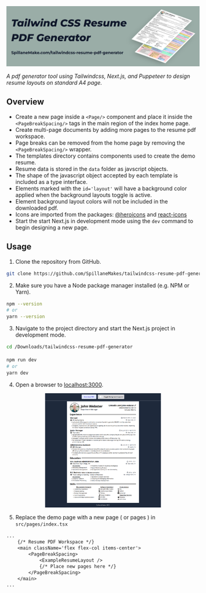 ![Tailwind CSS Resume PDF Generator Banner](public/tailwindcss-resume-pdf-generator-banner.png)

*A pdf generator tool using Tailwindcss, Next.js, and Puppeteer to design resume layouts on standard A4 page.*

## Overview
- Create a new page inside a `<Page/>` component and place it inside the `<PageBreakSpacing/>` tags in the main region of the index home page.
- Create multi-page documents by adding more pages to the resume pdf workspace.
- Page breaks can be removed from the home page by removing the `<PageBreakSpacing/>` wrapper.
- The templates directory contains components used to create the demo resume.
- Resume data is stored in the `data` folder as javscript objects.
- The shape of the javascript object accepted by each template is included as a type interface.
- Elements marked with the `id='layout'` will have a background color applied when the background layouts toggle is active.
- Element background layout colors will not be included in the downloaded pdf.
- Icons are imported from the packages: [@heroicons](https://heroicons.com/) and [react-icons](https://react-icons.github.io/react-icons/)
- Start the start Next.js in development mode using the `dev` command to begin designing a new page.


## Usage

1. Clone the repository from GitHub.
```Bash
git clone https://github.com/SpillaneMakes/tailwindcss-resume-pdf-generator.git
```

2. Make sure you have a Node package manager installed (e.g. NPM or Yarn).
```Bash
npm --version
# or
yarn --version
```

3. Navigate to the project directory and start the Next.js project in development mode.
```Bash
cd /Downloads/tailwindcss-resume-pdf-generator

npm run dev
# or
yarn dev
```

4. Open a browser to [localhost:3000](localhost:3000).
<p align="center">
  <img style="width: 60%; min-width: 300px;" src="public/home-page.png">
</p>

5. Replace the demo page with a new page ( or pages ) in `src/pages/index.tsx`
```tsx
...
	{/* Resume PDF Workspace */}
	<main className='flex flex-col items-center'>
		<PageBreakSpacing>
			<ExampleResumeLayout />
			{/* Place new pages here */}
		</PageBreakSpacing>
	</main>
...
```

